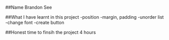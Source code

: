 ##Name
Brandon See

##What I have learnt in this project
-position
-margin, padding
-unorder list
-change font
-create button

##Honest time to finsih the project
4 hours
